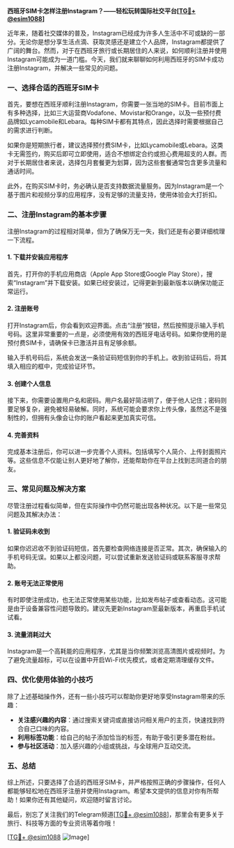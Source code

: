 **西班牙SIM卡怎样注册Instagram？——轻松玩转国际社交平台[[TG💪+ @esim1088](https://t.me/s/esim1088)]**

近年来，随着社交媒体的普及，Instagram已经成为许多人生活中不可或缺的一部分。无论你是想分享生活点滴、获取灵感还是建立个人品牌，Instagram都提供了广阔的舞台。然而，对于在西班牙旅行或长期居住的人来说，如何顺利注册并使用Instagram可能成为一道门槛。今天，我们就来聊聊如何利用西班牙的SIM卡成功注册Instagram，并解决一些常见的问题。

### 一、选择合适的西班牙SIM卡

首先，要想在西班牙顺利注册Instagram，你需要一张当地的SIM卡。目前市面上有多种选择，比如三大运营商Vodafone、Movistar和Orange，以及一些预付费品牌如Lycamobile和Lebara。每种SIM卡都有其特点，因此选择时需要根据自己的需求进行判断。

如果你是短期旅行者，建议选择预付费SIM卡，比如Lycamobile或Lebara。这类卡无需签约，购买后即可立即使用，适合不想绑定合约或担心费用超支的人群。而对于长期居住者来说，选择包月套餐更为划算，因为这些套餐通常包含更多流量和通话时间。

此外，在购买SIM卡时，务必确认是否支持数据流量服务。因为Instagram是一个基于图片和视频分享的应用程序，没有足够的流量支持，使用体验会大打折扣。

### 二、注册Instagram的基本步骤

注册Instagram的过程相对简单，但为了确保万无一失，我们还是有必要详细梳理一下流程。

#### 1. 下载并安装应用程序

首先，打开你的手机应用商店（Apple App Store或Google Play Store），搜索“Instagram”并下载安装。如果已经安装过，记得更新到最新版本以确保功能正常运行。

#### 2. 注册账号

打开Instagram后，你会看到欢迎界面。点击“注册”按钮，然后按照提示输入手机号码。这里非常重要的一点是，必须使用有效的西班牙电话号码。如果你使用的是预付费SIM卡，请确保卡已激活并且有足够余额。

输入手机号码后，系统会发送一条验证码短信到你的手机上。收到验证码后，将其填入相应的框中，完成验证环节。

#### 3. 创建个人信息

接下来，你需要设置用户名和密码。用户名最好简洁明了，便于他人记住；密码则要足够复杂，避免被轻易破解。同时，系统可能会要求你上传头像，虽然这不是强制性的，但拥有头像会让你的账户看起来更加真实可信。

#### 4. 完善资料

完成基本注册后，你可以进一步完善个人资料。包括填写个人简介、上传封面照片等。这些信息不仅能让别人更好地了解你，还能帮助你在平台上找到志同道合的朋友。

### 三、常见问题及解决方案

尽管注册过程看似简单，但在实际操作中仍然可能出现各种状况。以下是一些常见问题及其解决办法：

#### 1. 验证码未收到

如果你迟迟收不到验证码短信，首先要检查网络连接是否正常。其次，确保输入的手机号码无误。如果以上都没问题，可以尝试重新发送验证码或联系客服寻求帮助。

#### 2. 账号无法正常使用

有时即使注册成功，也无法正常使用某些功能，比如发布帖子或查看动态。这可能是由于设备兼容性问题导致的。建议先更新Instagram至最新版本，再重启手机试试看。

#### 3. 流量消耗过大

Instagram是一个高耗能的应用程序，尤其是当你频繁浏览高清图片或视频时。为了避免流量超标，可以在设置中开启Wi-Fi优先模式，或者定期清理缓存文件。

### 四、优化使用体验的小技巧

除了上述基础操作外，还有一些小技巧可以帮助你更好地享受Instagram带来的乐趣：

- **关注感兴趣的内容**：通过搜索关键词或直接访问相关用户的主页，快速找到符合自己口味的内容。
- **利用标签功能**：给自己的帖子添加恰当的标签，有助于吸引更多潜在粉丝。
- **参与社区活动**：加入感兴趣的小组或挑战，与全球用户互动交流。

### 五、总结

综上所述，只要选择了合适的西班牙SIM卡，并严格按照正确的步骤操作，任何人都能够轻松地在西班牙注册并使用Instagram。希望本文提供的信息对你有所帮助！如果你还有其他疑问，欢迎随时留言讨论。

最后，别忘了关注我们的Telegram频道[[TG💪+ @esim1088](https://t.me/s/esim1088)]，那里会有更多关于旅行、科技等方面的专业资讯等着你哦！

[[TG💪+ @esim1088](https://t.me/s/esim1088) ![Image](https://i.postimg.cc/4NQfJmqS/Snipaste-2025-05-13-00-14-12.png)]